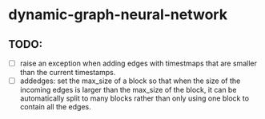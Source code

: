 # dynamic-graph-neural-network

## TODO:

- [ ] raise an exception when adding edges with timestmaps that are smaller than the current timestamps.
- [ ] addedges: set the max_size of a block so that when the size of the incoming edges is larger than the max_size of the block, it can be automatically split to many blocks rather than only using one block to contain all the edges.